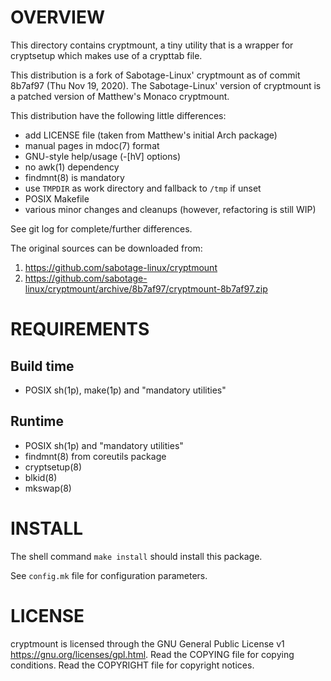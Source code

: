 OVERVIEW
========

This directory contains cryptmount, a tiny utility that is a wrapper
for cryptsetup which makes use of a crypttab file.

This distribution is a fork of Sabotage-Linux' cryptmount as of commit
8b7af97 (Thu Nov 19, 2020).  The Sabotage-Linux' version of cryptmount
is a patched version of Matthew's Monaco cryptmount.

This distribution have the following little differences:
  * add LICENSE file (taken from Matthew's initial Arch package)
  * manual pages in mdoc(7) format
  * GNU-style help/usage (-[hV] options)
  * no awk(1) dependency
  * findmnt(8) is mandatory
  * use `TMPDIR` as work directory and fallback to `/tmp` if unset
  * POSIX Makefile
  * various minor changes and cleanups (however, refactoring is still
    WIP)

See git log for complete/further differences.

The original sources can be downloaded from:
  1. https://github.com/sabotage-linux/cryptmount
  2. https://github.com/sabotage-linux/cryptmount/archive/8b7af97/cryptmount-8b7af97.zip


REQUIREMENTS
============

Build time
----------
  * POSIX sh(1p), make(1p) and "mandatory utilities"

Runtime
-------
  * POSIX sh(1p) and "mandatory utilities"
  * findmnt(8) from coreutils package
  * cryptsetup(8)
  * blkid(8)
  * mkswap(8)


INSTALL
=======

The shell command `make install` should install this package.

See `config.mk` file for configuration parameters.


LICENSE
=======

cryptmount is licensed through the GNU General Public License v1
<https://gnu.org/licenses/gpl.html>.
Read the COPYING file for copying conditions.
Read the COPYRIGHT file for copyright notices.
